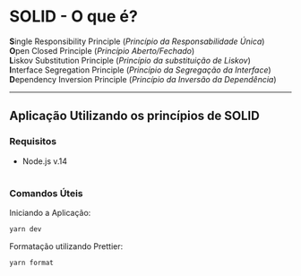 # SOLID - O que é?

**S**ingle Responsibility Principle (_Princípio da Responsabilidade Única_)<br>
**O**pen Closed Principle (_Princípio Aberto/Fechado_)<br>
**L**iskov Substitution Principle (_Princípio da substituição de Liskov_)<br>
**I**nterface Segregation Principle (_Princípio da Segregação da Interface_)<br>
**D**ependency Inversion Principle (_Princípio da Inversão da Dependência_)<br>

---

## Aplicação Utilizando os princípios de SOLID

### Requisitos
- Node.js v.14

#

### Comandos Úteis

Iniciando a Aplicação:
```bash
yarn dev
```

Formatação utilizando Prettier:
```bash
yarn format
```